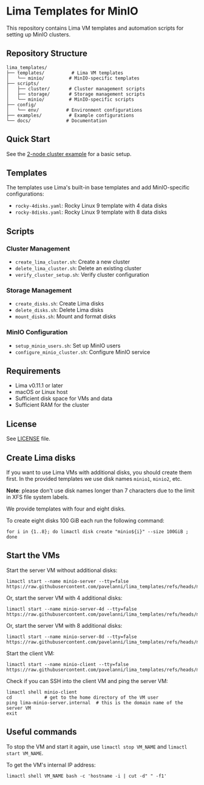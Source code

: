# Lima Templates for MinIO

This repository contains Lima VM templates and automation scripts for setting up MinIO clusters.

## Repository Structure

```none
lima_templates/
├── templates/          # Lima VM templates
│   └── minio/         # MinIO-specific templates
├── scripts/
│   ├── cluster/       # Cluster management scripts
│   ├── storage/       # Storage management scripts
│   └── minio/         # MinIO-specific scripts
├── config/
│   └── env/          # Environment configurations
├── examples/          # Example configurations
└── docs/             # Documentation
```

## Quick Start

See the [2-node cluster example](examples/2node-cluster/README.md) for a basic setup.

## Templates

The templates use Lima's built-in base templates and add MinIO-specific configurations:

- `rocky-4disks.yaml`: Rocky Linux 9 template with 4 data disks
- `rocky-8disks.yaml`: Rocky Linux 9 template with 8 data disks

## Scripts

### Cluster Management

- `create_lima_cluster.sh`: Create a new cluster
- `delete_lima_cluster.sh`: Delete an existing cluster
- `verify_cluster_setup.sh`: Verify cluster configuration

### Storage Management

- `create_disks.sh`: Create Lima disks
- `delete_disks.sh`: Delete Lima disks
- `mount_disks.sh`: Mount and format disks

### MinIO Configuration

- `setup_minio_users.sh`: Set up MinIO users
- `configure_minio_cluster.sh`: Configure MinIO service

## Requirements

- Lima v0.11.1 or later
- macOS or Linux host
- Sufficient disk space for VMs and data
- Sufficient RAM for the cluster

## License

See [LICENSE](LICENSE) file.

## Create Lima disks

If you want to use Lima VMs with additional disks, you should create them first.
In the provided templates we use disk names `minio1`, `minio2`, etc.

**Note**: please don't use disk names longer than 7 characters due to the limit in XFS file system labels.

We provide templates with four and eight disks.

To create eight disks 100 GiB each run the following command:

```shell
for i in {1..8}; do limactl disk create "minio${i}" --size 100GiB ; done
```

## Start the VMs

Start the server VM without additional disks:

```shell
limactl start --name minio-server --tty=false https://raw.githubusercontent.com/pavelanni/lima_templates/refs/heads/main/minio_ubuntu.yaml
```

Or, start the server VM with 4 additional disks:

```shell
limactl start --name minio-server-4d --tty=false https://raw.githubusercontent.com/pavelanni/lima_templates/refs/heads/main/minio_ubuntu_4disks.yaml
```

Or, start the server VM with 8 additional disks:

```shell
limactl start --name minio-server-8d --tty=false https://raw.githubusercontent.com/pavelanni/lima_templates/refs/heads/main/minio_ubuntu_8disks.yaml
```

Start the client VM:

```shell
limactl start --name minio-client --tty=false https://raw.githubusercontent.com/pavelanni/lima_templates/refs/heads/main/minio_ubuntu_client.yaml
```

Check if you can SSH into the client VM and ping the server VM:

```shell
limactl shell minio-client
cd            # get to the home directory of the VM user
ping lima-minio-server.internal  # this is the domain name of the server VM
exit
```

## Useful commands

To stop the VM and start it again, use `limactl stop VM_NAME` and `limactl start VM_NAME`.

To get the VM's internal IP address:

```shell
limactl shell VM_NAME bash -c 'hostname -i | cut -d" " -f1'
```

